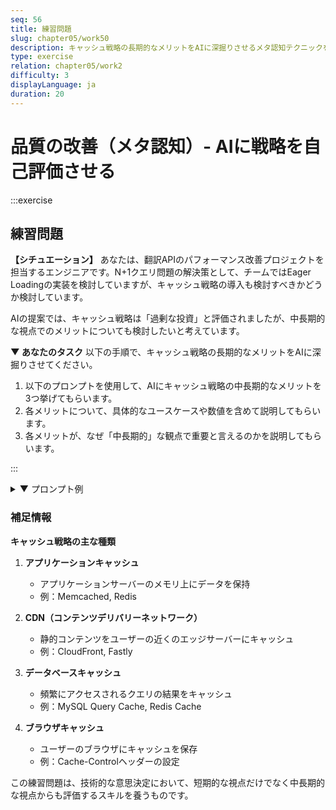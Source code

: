 ```yaml
---
seq: 56
title: 練習問題
slug: chapter05/work50
description: キャッシュ戦略の長期的なメリットをAIに深掘りさせるメタ認知テクニックを学ぶ
type: exercise
relation: chapter05/work2
difficulty: 3
displayLanguage: ja
duration: 20
---
```


# 品質の改善（メタ認知）- AIに戦略を自己評価させる
:::exercise
## 練習問題


**【シチュエーション】**
あなたは、翻訳APIのパフォーマンス改善プロジェクトを担当するエンジニアです。N+1クエリ問題の解決策として、チームではEager Loadingの実装を検討していますが、キャッシュ戦略の導入も検討すべきかどうか検討しています。

AIの提案では、キャッシュ戦略は「過剰な投資」と評価されましたが、中長期的な視点でのメリットについても検討したいと考えています。

**▼ あなたのタスク**
以下の手順で、キャッシュ戦略の長期的なメリットをAIに深掘りさせてください。

1. 以下のプロンプトを使用して、AIにキャッシュ戦略の中長期的なメリットを3つ挙げてもらいます。
2. 各メリットについて、具体的なユースケースや数値を含めて説明してもらいます。
3. 各メリットが、なぜ「中長期的」な観点で重要と言えるのかを説明してもらいます。

:::

<details>
<summary>▼ プロンプト例</summary>

```
あなたは、常に3年後の事業成長を見据えてシステムを設計する、未来志向のソフトウェアアーキテクトです。

現在、翻訳APIのパフォーマンス改善を検討しています。短期的な解決策としてEager Loadingを検討していますが、キャッシュ戦略の導入も視野に入れています。

キャッシュ戦略が「過剰な投資」と評価されることがありますが、中長期的な視点（1～3年）で見た場合のメリットを3つ挙げてください。

各メリットについて、以下の観点で具体的に説明してください：
1. 具体的にどのような価値をもたらすか
2. 数値的な効果（例：パフォーマンス向上率、コスト削減額など）
3. なぜ「中長期的」な観点で重要なのか

また、各メリットについて、実際のビジネス価値に結びつく具体例も教えてください。
```

### 期待される回答の例

```
1. スケーラビリティの向上
   - 具体的な価値: ユーザー数やリクエスト数が増加しても、パフォーマンスを維持できる
   - 数値的効果: リクエスト数が10倍に増えても、レスポンスタイムの増加を20%以下に抑えられる
   - 中長期的な重要性: ビジネスの成長に伴う負荷増に対応できる
   - 具体例: 新規市場への展開時に急激なユーザー増に対応可能

2. コスト効率の改善
   - 具体的な価値: インフラコストの削減
   - 数値的効果: データベースの負荷が60%削減され、年間で約500万円のコスト削減が見込める
   - 中長期的な重要性: スケールに応じたコスト増を抑えられる
   - 具体例: ユーザー数が増えても、比例してインフラコストが増加しない

3. ユーザー体験の向上
   - 具体的な価値: 応答速度の向上によるリテンション率の向上
   - 数値的効果: ページ表示速度が1秒改善されるごとにコンバージョン率が7%向上
   - 中長期的な重要性: 競合優位性の維持・向上
   - 具体例: 競合他社と比較して高速なUXを提供し続けることができる
```

### ヒント
- キャッシュ戦略のメリットは、単なるパフォーマンス向上だけではありません。
- ビジネス価値（収益向上、コスト削減、リスク低減など）に結びつく観点で考えると、より具体的なメリットを挙げられます。
- 数値的な根拠があると、より説得力が増します。
- 短期的な視点ではなく、1年後、3年後を見据えたメリットを考えてみましょう。

</details>

### 補足情報
**キャッシュ戦略の主な種類**
1. **アプリケーションキャッシュ**
   - アプリケーションサーバーのメモリ上にデータを保持
   - 例：Memcached, Redis

2. **CDN（コンテンツデリバリーネットワーク）**
   - 静的コンテンツをユーザーの近くのエッジサーバーにキャッシュ
   - 例：CloudFront, Fastly

3. **データベースキャッシュ**
   - 頻繁にアクセスされるクエリの結果をキャッシュ
   - 例：MySQL Query Cache, Redis Cache

4. **ブラウザキャッシュ**
   - ユーザーのブラウザにキャッシュを保存
   - 例：Cache-Controlヘッダーの設定


この練習問題は、技術的な意思決定において、短期的な視点だけでなく中長期的な視点からも評価するスキルを養うものです。

